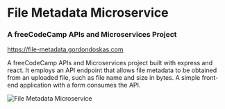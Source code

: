 # File Metadata Microservice

### A freeCodeCamp APIs and Microservices Project

<https://file-metadata.gordondoskas.com>

A freeCodeCamp APIs and Microservices project built with express and react. It employs an API endpoint that allows file metadata to be obtained from an uploaded file, such as file name and size in bytes. A simple front-end application with a form consumes the API.

![File Metadata Microservice](https://portfolio.gordondoskas.com/img/filemetadata.png)
